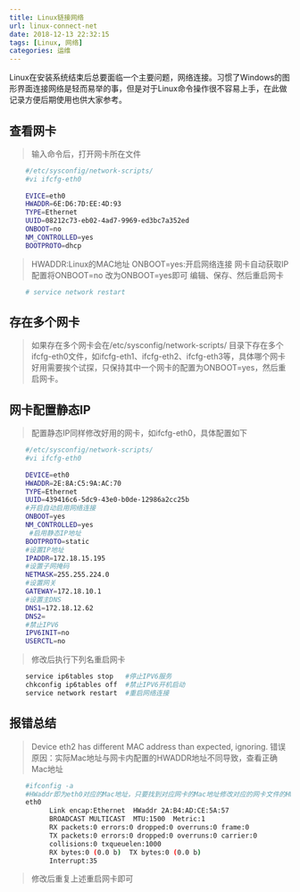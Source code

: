 ```yaml
---
title: Linux链接网络
url: linux-connect-net
date: 2018-12-13 22:32:15
tags: [Linux, 网络]
categories: 运维
---
```


Linux在安装系统结束后总要面临一个主要问题，网络连接。习惯了Windows的图形界面连接网络是轻而易举的事，但是对于Linux命令操作很不容易上手，在此做记录方便后期使用也供大家参考。

## 查看网卡

> 输入命令后，打开网卡所在文件


``` bash
    #/etc/sysconfig/network-scripts/
    #vi ifcfg-eth0
    
    EVICE=eth0
    HWADDR=6E:D6:7D:EE:4D:93
    TYPE=Ethernet
    UUID=08212c73-eb02-4ad7-9969-ed3bc7a352ed
    ONBOOT=no
    NM_CONTROLLED=yes
    BOOTPROTO=dhcp
```

> HWADDR:Linux的MAC地址
> ONBOOT=yes:开启网络连接
> 网卡自动获取IP配置将ONBOOT=no 改为ONBOOT=yes即可
> 编辑、保存、然后重启网卡

``` bash
    # service network restart
```

## 存在多个网卡
> 如果存在多个网卡会在/etc/sysconfig/network-scripts/ 目录下存在多个ifcfg-eth0文件，如ifcfg-eth1、ifcfg-eth2、ifcfg-eth3等，具体哪个网卡好用需要挨个试探，只保持其中一个网卡的配置为ONBOOT=yes，然后重启网卡。

## 网卡配置静态IP
> 配置静态IP同样修改好用的网卡，如ifcfg-eth0，具体配置如下

``` bash
    #/etc/sysconfig/network-scripts/
    #vi ifcfg-eth0
    
    DEVICE=eth0
    HWADDR=2E:8A:C5:9A:AC:70
    TYPE=Ethernet
    UUID=439416c6-5dc9-43e0-b0de-12986a2cc25b
    #开启自动启用网络连接
    ONBOOT=yes
    NM_CONTROLLED=yes
     #启用静态IP地址
    BOOTPROTO=static
    #设置IP地址
    IPADDR=172.18.15.195
    #设置子网掩码
    NETMASK=255.255.224.0
    #设置网关
    GATEWAY=172.18.10.1
    #设置主DNS
    DNS1=172.18.12.62
    DNS2=
    #禁止IPV6
    IPV6INIT=no
    USERCTL=no
```

> 修改后执行下列名重启网卡

``` bash
    service ip6tables stop   #停止IPV6服务
    chkconfig ip6tables off  #禁止IPV6开机启动
    service network restart  #重启网络连接
```
    
## 报错总结
>  Device eth2 has different MAC address than expected, ignoring.
> 错误原因：实际Mac地址与网卡内配置的HWADDR地址不同导致，查看正确Mac地址

``` bash
    #ifconfig -a
    #HWaddr即为eth0对应的Mac地址，只要找到对应网卡的Mac地址修改对应的网卡文件的HWADDR即可
    eth0      
          Link encap:Ethernet  HWaddr 2A:B4:AD:CE:5A:57
          BROADCAST MULTICAST  MTU:1500  Metric:1
          RX packets:0 errors:0 dropped:0 overruns:0 frame:0
          TX packets:0 errors:0 dropped:0 overruns:0 carrier:0
          collisions:0 txqueuelen:1000
          RX bytes:0 (0.0 b)  TX bytes:0 (0.0 b)
          Interrupt:35
```

> 修改后重复上述重启网卡即可




